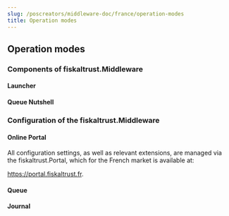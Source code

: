 ```yaml
---
slug: /poscreators/middleware-doc/france/operation-modes
title: Operation modes
---
```


## Operation modes

### Components of fiskaltrust.Middleware

#### Launcher

#### Queue Nutshell

### Configuration of the fiskaltrust.Middleware

#### Online Portal

All configuration settings, as well as relevant extensions, are managed via the fiskaltrust.Portal, which for the French market is available at:

<https://portal.fiskaltrust.fr>.

#### Queue

#### Journal
